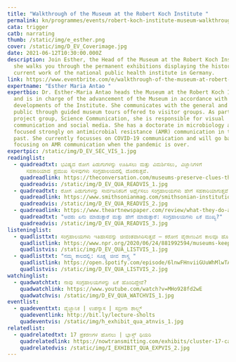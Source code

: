 ```yaml
---
title: "Walkthrough of the Museum at the Robert Koch Institute "
permalink: kn/programmes/events/robert-koch-institute-museum-walkthrough/
cata: trigger
catb: narrating
thumb: /static/img/e_esther.png
cover: /static/img/D_EV_Coverimage.jpg
date: 2021-06-12T10:30:00.000Z
description: Join Esther, the Head of the Museum at the Robert Koch Institute as
  she walks you through the permanent exhibitions displaying the history and
  current work of the national public health institute in Germany.
link: https://www.eventbrite.com/e/walkthrough-of-the-museum-at-robert-koch-institute-event-registration-148309895891
expertname: "Esther Maria Antao "
expertbio: Dr. Esther-Maria Antao heads the Museum at the Robert Koch Institute
  and is in charge of the advancement of the Museum in accordance with ongoing
  developments of the Institute. She communicates with the general and expert
  public through guided museum tours offered to visitor groups. As part of the
  project group, Science Communication, she is responsible for visual
  communication and social media. She has a doctorate in microbiology and has
  focused strongly on antimicrobial resistance (AMR) communication in the recent
  past. She currently focusses on COVID-19 communication and will go back to
  focusing on AMR communication when the pandemic is over.
expertpic: /static/img/D_EV_SEC_VIS_1.jpg
readinglist:
  - quadreadtxt: ಭವಿಷ್ಯದ ರೋಗ ಪಿಡುಗುಗಳನ್ನು ಊಹಿಸಲು ಮತ್ತು ವಿಮರ್ಶಿಸಲು, ವಿಜ್ಞಾನಿಗಳಿಗೆ
      ಸಹಕಾರಿಯಾದ ಪ್ರಮುಖ ಸುಳಿವುಗಳು ಸಂಗ್ರಹಾಲಯದಲ್ಲಿ ದೊರಕುತ್ತವೆ.
    quadreadlink: https://theconversation.com/museums-preserve-clues-that-can-help-scientists-predict-and-analyze-future-pandemics-141175
    quadreadvis: /static/img/D_EV_QUA_READVIS_1.jpg
  - quadreadtxt: ರೋಗ ಪಿಡುಗುಗಳನ್ನು ಸಾರ್ವಜನಿಕರಿಗೆ ಅರ್ಥೈಸಲು ಸಂಗ್ರಹಾಲಯಗಳು ಹೇಗೆ ಸಹಕಾರಿಯಾಗುತ್ತವೆ?
    quadreadlink: https://www.smithsonianmag.com/smithsonian-institution/how-museums-can-help-public-make-sense-pandemics-180974281/
    quadreadvis: /static/img/D_EV_QUA_READVIS_2.jpg
  - quadreadlink: https://www.theartnewspaper.com/review/what-they-do-and-how-they-do-it-why-museums-matter
    quadreadtxt: "ಅವರು ಏನು ಮಾಡುತ್ತಾರೆ ಮತ್ತು ಹೇಗೆ ಮಾಡುತ್ತಾರೆ: ಸಂಗ್ರಹಾಲಯಗಳು ಏಕೆ ಮುಖ್ಯ?"
    quadreadvis: /static/img/D_EV_QUA_READVIS_3.jpg
listeninglist:
  - quadlisttxt: ಸಂಗ್ರಹಾಲಯಗಳು ಇತಿಹಾಸವನ್ನು ಜೀವಂತವಾಗಿರಿಸುತ್ತವೆ – ಕರೋನ ವೈರಾಣುವಿನ ಕಾಲವೂ ಹೊರತಲ್ಲ
    quadlistlink: https://www.npr.org/2020/06/24/881992594/museums-keep-history-alive-even-in-the-times-of-coronavirus
    quadlistvis: /static/img/D_EV_QUA_LISTVIS_1.jpg
  - quadlisttxt: "ನಮ್ಮ ಕಾಲದಲ್ಲಿ: ಸೂಕ್ಷ್ಮ ಜೀವ ಶಾಸ್ತ್ರ "
    quadlistlink: https://open.spotify.com/episode/6lnwFHnviiGUuWhMlwTATa
    quadlistvis: /static/img/D_EV_QUA_LISTVIS_2.jpg
watchinglist:
  - quadwatchtxt: ನಾವು ಸಂಗ್ರಹಾಲಯಗಳನ್ನು ಏಕೆ ಹೊಂದಿದ್ದೇವೆ?
    quadwatchlink: https://www.youtube.com/watch?v=MHo928fd2wE
    quadwatchvis: /static/img/D_EV_QUA_WATCHVIS_1.jpg
eventlist:
  - quadeventtxt: ವೈಜ್ಞಾನಿಕ | ಉಪನ್ಯಾಸ | ಸಬ್ರೀನಾ ಶಾಲ್ಟ್ಸ್‌
    quadeventlink: http://bit.ly/lecture-sholts
    quadeventvis: /static/img/h_exhibit_qua_atnvis_1.jpg
relatedlist:
  - quadrelatedtxt: 17 ಪ್ರಕರಣಗಳ ಹೊನಲು | ಬ್ಲಾಸ್ಟ್‌ ಥಿಯರಿ
    quadrelatedlink: https://nowtransmitting.com/exhibits/cluster-17-cases/
    quadrelatedvis: /static/img/I_EXHIBIT_QUA_EXPVIS_2.jpg
---
```

